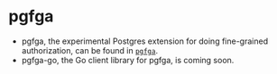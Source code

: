 # pgfga

- pgfga, the experimental Postgres extension for doing fine-grained authorization, can be found in [`pgfga`](./pgfga).
- pgfga-go, the Go client library for pgfga, is coming soon.

